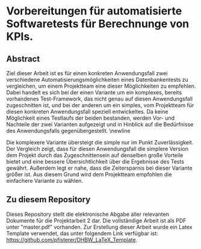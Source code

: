 # Vorbereitungen für automatisierte Softwaretests für Berechnunge von KPIs.
## Abstract
Ziel dieser Arbeit ist es für einen konkreten Anwendungsfall zwei verschiedene Automatisierungsmöglichkeiten eines Datenbankentests zu vergleichen, um einem Projektteam eine dieser Möglichkeiten zu empfehlen. Dabei handelt es sich bei der einen Variante um ein komplexes, bereits vorhandenes Test-Framework, das nicht genau auf diesen Anwendungsfall zugeschnitten ist, und bei der anderen um ein simples, vom Projektteam für diesen konkreten Anwendungsfall speziell entwickeltes. Da keine Möglichkeit eines Testlaufs der beiden bestanden, werden Vor- und Nachteile der zwei Varianten aufgezeigt und in Hinblick auf die Bedürfnisse des Anwendungsfalls gegenübergestellt. 
\newline

Die komplexere Variante übersteigt die simple nur im Punkt Zuverlässigkeit. Der Vergleich zeigt, dass für diesen Anwendungsfall die simplere Version dem Projekt durch das Zugeschnittensein auf denselben große Vorteile bietet und eine bessere Übersichtlichkeit über die Ergebnisse des Tests gewährt. Außerdem legt er nahe, dass die Zeitersparnis bei dieser Variante größer ist. Aus diesem Grund wird dem Projektteam empfohlen die einfachere Variante zu wählen.


## Zu diesem Repository
Dieses Repository stellt die elektronische Abgabe aller relevanten Dokumente für die Projektarbeit 2 dar.
Die vollständige Arbeit ist als PDF unter "master.pdf" vorhanden.
Zur Erstellung dieser Arbeit wurde ein Latex Template verwendet, das unter folgendem Link verfügbar ist: https://github.com/pfisterer/DHBW_LaTeX_Template.
